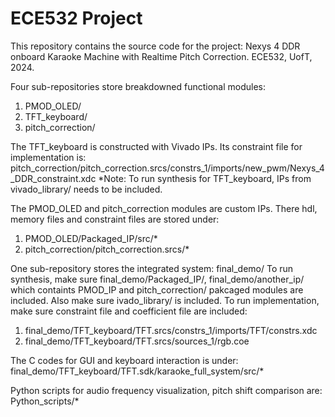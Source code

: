 # ECE532 Project

This repository contains the source code for the project: Nexys 4 DDR onboard Karaoke Machine with Realtime Pitch Correction.
ECE532, UofT, 2024.

Four sub-repositories store breakdowned functional modules:
1. PMOD_OLED/
2. TFT_keyboard/
3. pitch_correction/

The TFT_keyboard is constructed with Vivado IPs. Its constraint file for implementation is:
pitch_correction/pitch_correction.srcs/constrs_1/imports/new_pwm/Nexys_4_DDR_constraint.xdc
*Note: To run synthesis for TFT_keyboard, IPs from vivado_library/ needs to be included.

The PMOD_OLED and pitch_correction modules are custom IPs. 
There hdl, memory files and constraint files are stored under:
1. PMOD_OLED/Packaged_IP/src/*
2. pitch_correction/pitch_correction.srcs/*

One sub-repository stores the integrated system: final_demo/
To run synthesis, make sure final_demo/Packaged_IP/, final_demo/another_ip/ which containts PMOD_IP and pitch_correction/ pakcaged modules are included. Also make sure ivado_library/ is included.
To run implementation, make sure constraint file and coefficient file are included:
1. final_demo/TFT_keyboard/TFT.srcs/constrs_1/imports/TFT/constrs.xdc
2. final_demo/TFT_keyboard/TFT.srcs/sources_1/rgb.coe

The C codes for GUI and keyboard interaction is under:
final_demo/TFT_keyboard/TFT.sdk/karaoke_full_system/src/*

Python scripts for audio frequency visualization, pitch shift comparison are:
Python_scripts/*
